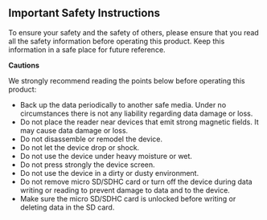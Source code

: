 ﻿## Important Safety Instructions

To ensure your safety and the safety of others, please ensure that you read all the safety information before operating this product.
Keep this information in a safe place for future reference.

**Cautions**

We strongly recommend reading the points below before operating this product:
- Back up the data periodically to another safe media. Under no circumstances there is not any liability regarding data damage or loss.
- Do not place the reader near devices that emit strong magnetic fields. It may cause data damage or loss.
- Do not disassemble or remodel the device.
- Do not let the device drop or shock.
- Do not use the device under heavy moisture or wet.
- Do not press strongly the device screen.
- Do not use the device in a dirty or dusty environment.
- Do not remove micro SD/SDHC card or turn off the device during data writing or reading to prevent damage to data and to the device.
- Make sure the micro SD/SDHC card is unlocked before writing or deleting data in the SD card.

